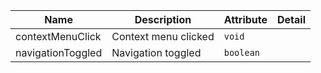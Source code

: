 | Name       | Description                   | Attribute        | Detail |
|------------|-------------------------------|------------------|--------|
|contextMenuClick| Context menu clicked | `void`
|navigationToggled| Navigation toggled | `boolean`
